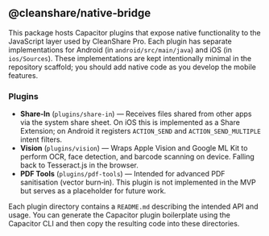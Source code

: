 ## @cleanshare/native‑bridge

This package hosts Capacitor plugins that expose native functionality to the JavaScript layer used by CleanShare Pro.  Each plugin has separate implementations for Android (in `android/src/main/java`) and iOS (in `ios/Sources`).  These implementations are kept intentionally minimal in the repository scaffold; you should add native code as you develop the mobile features.

### Plugins

* **Share‑In** (`plugins/share-in`) — Receives files shared from other apps via the system share sheet.  On iOS this is implemented as a Share Extension; on Android it registers `ACTION_SEND` and `ACTION_SEND_MULTIPLE` intent filters.
* **Vision** (`plugins/vision`) — Wraps Apple Vision and Google ML Kit to perform OCR, face detection, and barcode scanning on device.  Falling back to Tesseract.js in the browser.
* **PDF Tools** (`plugins/pdf-tools`) — Intended for advanced PDF sanitisation (vector burn‑in).  This plugin is not implemented in the MVP but serves as a placeholder for future work.

Each plugin directory contains a `README.md` describing the intended API and usage.  You can generate the Capacitor plugin boilerplate using the Capacitor CLI and then copy the resulting code into these directories.
